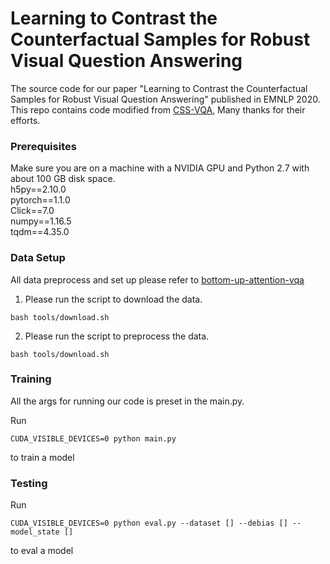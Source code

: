# Learning to Contrast the Counterfactual Samples for Robust Visual Question Answering
The source code for our paper "Learning to Contrast the Counterfactual Samples for Robust Visual Question Answering" published in EMNLP 2020. This repo contains code modified from [CSS-VQA](https://github.com/yanxinzju/CSS-VQA), Many thanks for their efforts.

### Prerequisites

Make sure you are on a machine with a NVIDIA GPU and Python 2.7 with about 100 GB disk space. <br>
h5py==2.10.0 <br>
pytorch==1.1.0 <br>
Click==7.0 <br>
numpy==1.16.5 <br>
tqdm==4.35.0 <br>

### Data Setup
All data preprocess and set up please refer to [bottom-up-attention-vqa](https://github.com/hengyuan-hu/bottom-up-attention-vqa)

1. Please run the script to download the data.

```
bash tools/download.sh
```

2. Please run the script to preprocess the data.

```
bash tools/download.sh
```



### Training

All the args for running our code is preset in the main.py.

Run
```
CUDA_VISIBLE_DEVICES=0 python main.py
```
to train a model

### Testing
Run
```
CUDA_VISIBLE_DEVICES=0 python eval.py --dataset [] --debias [] --model_state []
```
to eval a model
